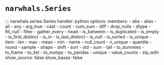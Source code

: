 # `narwhals.Series`

::: narwhals.series.Series
    handler: python
    options:
      members:
        - abs
        - alias
        - all
        - any
        - arg_true
        - cast
        - count
        - cum_sum
        - diff
        - drop_nulls
        - dtype
        - fill_null
        - filter
        - gather_every
        - head
        - is_between
        - is_duplicated
        - is_empty
        - is_first_distinct
        - is_in
        - is_last_distinct
        - is_null
        - is_sorted
        - is_unique
        - item
        - len
        - max
        - mean
        - min
        - name
        - null_count
        - n_unique
        - quantile
        - round
        - sample
        - shape
        - shift
        - sort
        - std
        - sum
        - tail
        - to_dummies
        - to_frame
        - to_list
        - to_numpy
        - to_pandas
        - unique
        - value_counts
        - zip_with
      show_source: false
      show_bases: false
